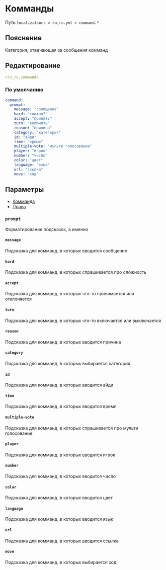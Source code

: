 # Комманды
Путь `localizations > ru_ru.yml > command.*`

## Пояснение
Категория, отвечающая за сообщения комманд

## Редактирование
```yaml
<ru_ru.command>
```

### По умолчанию
```yaml
command:
  prompt:
    message: "сообщение"
    hard: "сложно?"
    accept: "принять"
    turn: "включить"
    reason: "причина"
    category: "категория"
    id: "айди"
    time: "время"
    multiple-vote: "мульти голосование"
    player: "игрок"
    number: "число"
    color: "цвет"
    language: "язык"
    url: "ссылка"
    move: "ход"
```

## Параметры

- [Комманда](/docs/command/)
- [Права](/docs/permission/command/)

### `prompt`

Форматирование подсказок, а именно

#### `message`

Подсказка для комманд, в которых вводится сообщение

#### `hard`

Подсказка для комманд, в которых спрашивается про сложность

#### `accept`

Подсказка для комманд, в которых что-то принимается или отклоняется

#### `turn`

Подсказка для комманд, в которых что-то включается или выключается

#### `reason`

Подсказка для комманд, в которых вводится причина

#### `category`

Подсказка для комманд, в которых выбирается категория

#### `id`

Подсказка для комманд, в которых вводится айди

#### `time`

Подсказка для комманд, в которых вводится время

#### `multiple-vote`

Подсказка для комманд, в которых спрашивается про мульти голосование

#### `player`

Подсказка для комманд, в которых вводится игрок

#### `number`

Подсказка для комманд, в которых вводится число

#### `color`

Подсказка для комманд, в которых вводится цвет

#### `language`

Подсказка для комманд, в которых вводится язык

#### `url`

Подсказка для комманд, в которых вводится ссылка

#### `move`

Подсказка для комманд, в которых выбирается ход